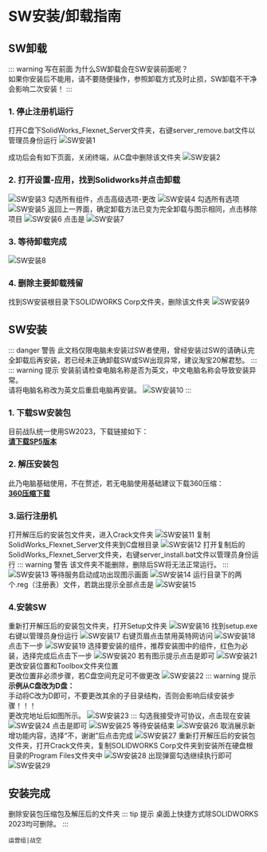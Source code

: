# SW安装/卸载指南

## SW卸载
::: warning 写在前面
为什么SW卸载会在SW安装前面呢？  
如果你安装后不能用，请不要随便操作，参照卸载方式及时止损，SW卸载不干净会影响二次安装！
:::

### 1. 停止注册机运行
打开C盘下SolidWorks_Flexnet_Server文件夹，右键server_remove.bat文件以管理员身份运行
![SW安装1](/jx_sw/1.png) 

成功后会有如下页面，关闭终端，从C盘中删除该文件夹
![SW安装2](/jx_sw/2.png) 

### 2. 打开设置-应用，找到Solidworks并点击卸载
![SW安装3](/jx_sw/3.png) 
勾选所有组件，点击高级选项-更改
![SW安装4](/jx_sw/4.png) 
勾选所有选项
![SW安装5](/jx_sw/5.png)
返回上一界面，确定卸载方法已变为完全卸载与图示相同，点击移除项目
![SW安装6](/jx_sw/6.png)
点击是
![SW安装7](/jx_sw/7.png)

### 3. 等待卸载完成
![SW安装8](/jx_sw/8.png)

### 4. 删除主要卸载残留
找到SW安装根目录下SOLIDWORKS Corp文件夹，删除该文件夹
![SW安装9](/jx_sw/9.png)


## SW安装

::: danger 警告
此文档仅限电脑未安装过SW者使用，曾经安装过SW的请确认完全卸载后再安装，若已经未正确卸载SW或SW出现异常，建议淘宝20解君愁。
:::
::: warning 提示
安装前请检查电脑名称是否为英文，中文电脑名称会导致安装异常。    
请将电脑名称改为英文后重启电脑再安装。
![SW安装10](/jx_sw/10.png)
:::

### 1. 下载SW安装包
目前战队统一使用SW2023，下载链接如下：  
[**请下载SP5版本**](https://pan.baidu.com/s/1pMdHrTBKFPSXZ4up8YZiqQ?pwd=6789)

### 2. 解压安装包
此乃电脑基础使用，不在赘述，若无电脑使用基础建议下载360压缩：   
[**360压缩下载**](https://sfdl.360safe.com/360zip_setup.exe)

### 3.运行注册机
打开解压后的安装包文件夹，进入Crack文件夹
![SW安装11](/jx_sw/11.png)
复制SolidWorks_Flexnet_Server文件夹到C盘根目录
![SW安装12](/jx_sw/12.png)
打开复制后的SolidWorks_Flexnet_Server文件夹，右键server_install.bat文件以管理员身份运行
::: warning 警告
该文件夹不能删除，删除后SW将无法正常运行。
:::
![SW安装13](/jx_sw/13.png)
等待服务启动成功出现图示画面
![SW安装14](/jx_sw/14.png)
运行目录下的两个.reg（注册表）文件，若跳出提示全部点击是
![SW安装15](/jx_sw/15.png)

### 4.安装SW
重新打开解压后的安装包文件夹，打开Setup文件夹
![SW安装16](/jx_sw/16.png)
找到setup.exe右键以管理员身份运行
![SW安装17](/jx_sw/17.png)
右键页眉点击禁用英特网访问
![SW安装18](/jx_sw/18.png)
点击下一步
![SW安装19](/jx_sw/19.png)
选择要安装的组件，推荐安装图中的组件，红色为必装，选择完成后点击下一步
![SW安装20](/jx_sw/20.png)
若有图示提示点击是即可
![SW安装21](/jx_sw/21.png)
更改安装位置和Toolbox文件夹位置     
更改位置非必须步骤，若C盘空间充足可不做更改
![SW安装22](/jx_sw/22.png)
::: warning 提示
**示例从C盘改为D盘：**  
手动将C改为D即可，不要更改其余的子目录结构，否则会影响后续安装步骤！！！     
更改完地址后如图所示。
![SW安装23](/jx_sw/23.png)
:::
勾选我接受许可协议，点击现在安装
![SW安装24](/jx_sw/24.png)
点击是即可
![SW安装25](/jx_sw/25.png)
等待安装结束
![SW安装26](/jx_sw/26.png)
取消展示新增功能内容，选择“不，谢谢”后点击完成
![SW安装27](/jx_sw/27.png)
重新打开解压后的安装包文件夹，打开Crack文件夹，复制SOLIDWORKS Corp文件夹到安装所在硬盘根目录的Program Files文件夹中
![SW安装28](/jx_sw/28.png)
出现弹窗勾选继续执行即可
![SW安装29](/jx_sw/29.png)
## 安装完成
删除安装包压缩包及解压后的文件夹
::: tip 提示
桌面上快捷方式除SOLIDWORKS 2023均可删除。
:::
























`运营组|战空`  